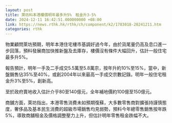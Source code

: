 ```yaml
---
layout: post
title: 萊坊料本港樓價明年最多升5%　租金升3-5%
date: 2024-12-11 16:42:51.000000000 +08:00
link: https://news.rthk.hk/rthk/ch/component/k2/1783018-20241211.htm
categories: rthk
---
```


物業顧問萊坊預期，明年本港住宅樓市基調好過今年，由於貨尾量仍高及息口進一步回落，預料發展商加快推新盤及去庫存，樓價沒有條件大幅回升，估計一般住宅最多升5%。

報告預計，明年一手及二手成交5.5萬至5.8萬宗，按年升約10%至15%，當中，新盤銷售佔35%至40%，或創2004年以來最高一手成交宗數記錄。明年一般住宅租金升3%至5%，創新高。

至於政府賣地收入估計介乎80至140億元，全年補地價約100億至150億元。

商舖方面，萊坊指出，本港零售消費未如預期復蘇，大多數零售商對擴張持謹慎態度，奢侈品及基本民生消費的超級市場銷售均見弱勢，預料今年總零售銷售按年跌5%，導致商舖租金及價格調整壓力上升，但估計明年零售租金跌幅不大。
